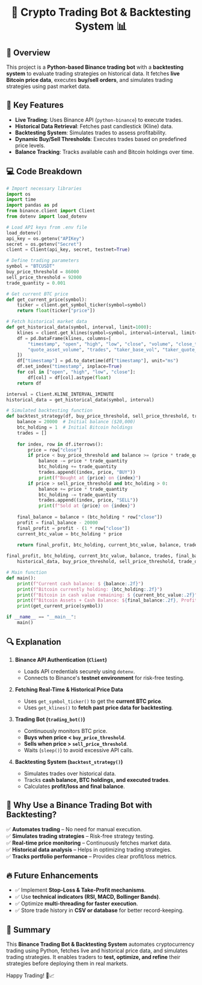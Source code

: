 <div align="center">

# 🤖 Crypto Trading Bot & Backtesting System 📊

</div>

## 📖 Overview
This project is a **Python-based Binance trading bot** with a **backtesting system** to evaluate trading strategies on historical data. It fetches **live Bitcoin price data**, executes **buy/sell orders**, and simulates trading strategies using past market data.

## 🔑 Key Features
- **Live Trading**: Uses Binance API (`python-binance`) to execute trades.
- **Historical Data Retrieval**: Fetches past candlestick (Kline) data.
- **Backtesting System**: Simulates trades to assess profitability.
- **Dynamic Buy/Sell Thresholds**: Executes trades based on predefined price levels.
- **Balance Tracking**: Tracks available cash and Bitcoin holdings over time.

## 💻 Code Breakdown
```python
# Import necessary libraries
import os
import time
import pandas as pd
from binance.client import Client
from dotenv import load_dotenv

# Load API keys from .env file
load_dotenv()
api_key = os.getenv("APIKey")
secret = os.getenv("Secret")
client = Client(api_key, secret, testnet=True)

# Define trading parameters
symbol = "BTCUSDT"
buy_price_threshold = 86000
sell_price_threshold = 92000
trade_quantity = 0.001

# Get current BTC price
def get_current_price(symbol):
    ticker = client.get_symbol_ticker(symbol=symbol)
    return float(ticker["price"])

# Fetch historical market data
def get_historical_data(symbol, interval, limit=1000):
    klines = client.get_klines(symbol=symbol, interval=interval, limit=limit)
    df = pd.DataFrame(klines, columns=[
        "timestamp", "open", "high", "low", "close", "volume", "close_time",
        "quote_asset_volume", "trades", "taker_base_vol", "taker_quote_vol", "ignore"
    ])
    df["timestamp"] = pd.to_datetime(df["timestamp"], unit="ms")
    df.set_index("timestamp", inplace=True)
    for col in ["open", "high", "low", "close"]:
        df[col] = df[col].astype(float)
    return df

interval = Client.KLINE_INTERVAL_1MINUTE
historical_data = get_historical_data(symbol, interval)

# Simulated backtesting function
def backtest_strategy(df, buy_price_threshold, sell_price_threshold, trade_quantity):
    balance = 20000  # Initial balance ($20,000)
    btc_holding = 1  # Initial Bitcoin holdings
    trades = []
    
    for index, row in df.iterrows():
        price = row["close"]
        if price < buy_price_threshold and balance >= (price * trade_quantity):
            balance -= price * trade_quantity
            btc_holding += trade_quantity
            trades.append((index, price, "BUY"))
            print(f"Bought at {price} on {index}")
        if price > sell_price_threshold and btc_holding > 0:
            balance += price * trade_quantity
            btc_holding -= trade_quantity
            trades.append((index, price, "SELL"))
            print(f"Sold at {price} on {index}")
    
    final_balance = balance + (btc_holding * row["close"])
    profit = final_balance - 20000
    final_profit = profit - (1 * row["close"])
    current_btc_value = btc_holding * price
    
    return final_profit, btc_holding, current_btc_value, balance, trades, final_balance, profit

final_profit, btc_holding, current_btc_value, balance, trades, final_balance, profit = backtest_strategy(
    historical_data, buy_price_threshold, sell_price_threshold, trade_quantity)

# Main function
def main():
    print(f"Current cash balance: $ {balance:.2f}")
    print(f"Bitcoin currently holding: {btc_holding:.2f}")
    print(f"Bitcoin in cash value remaining: $ {current_btc_value:.2f}")
    print(f"Bitcoin Assets + Cash Balance: ${final_balance:.2f}, Profit: ${final_profit:.2f}")
    print(get_current_price(symbol))

if __name__ == "__main__":
    main()
```

## 🔍 Explanation
1. **Binance API Authentication (`Client`)**
   - Loads API credentials securely using `dotenv`.
   - Connects to Binance's **testnet environment** for risk-free testing.

2. **Fetching Real-Time & Historical Price Data**
   - Uses `get_symbol_ticker()` to get the **current BTC price**.
   - Uses `get_klines()` to **fetch past price data for backtesting**.

3. **Trading Bot (`trading_bot()`)**
   - Continuously monitors BTC price.
   - **Buys when price < `buy_price_threshold`**.
   - **Sells when price > `sell_price_threshold`**.
   - Waits (`sleep()`) to avoid excessive API calls.

4. **Backtesting System (`backtest_strategy()`)**
   - Simulates trades over historical data.
   - Tracks **cash balance, BTC holdings, and executed trades**.
   - Calculates **profit/loss and final balance**.

## 🚀 Why Use a Binance Trading Bot with Backtesting?
✅ **Automates trading** – No need for manual execution.  
✅ **Simulates trading strategies** – Risk-free strategy testing.  
✅ **Real-time price monitoring** – Continuously fetches market data.  
✅ **Historical data analysis** – Helps in optimizing trading strategies.  
✅ **Tracks portfolio performance** – Provides clear profit/loss metrics.  

## 🔥 Future Enhancements
- ✅ Implement **Stop-Loss & Take-Profit mechanisms**.
- ✅ Use **technical indicators (RSI, MACD, Bollinger Bands)**.
- ✅ Optimize **multi-threading for faster execution**.
- ✅ Store trade history in **CSV or database** for better record-keeping.

## 🎯 Summary
This **Binance Trading Bot & Backtesting System** automates cryptocurrency trading using Python, fetches live and historical price data, and simulates trading strategies. It enables traders to **test, optimize, and refine** their strategies before deploying them in real markets.

Happy Trading! 🚀📈



